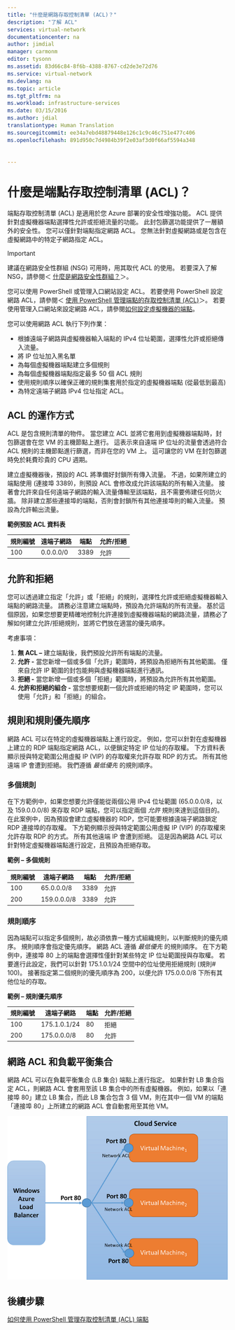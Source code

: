 ```yaml
---
title: "什麼是網路存取控制清單 (ACL)？"
description: "了解 ACL"
services: virtual-network
documentationcenter: na
author: jimdial
manager: carmonm
editor: tysonn
ms.assetid: 83d66c84-8f6b-4388-8767-cd2de3e72d76
ms.service: virtual-network
ms.devlang: na
ms.topic: article
ms.tgt_pltfrm: na
ms.workload: infrastructure-services
ms.date: 03/15/2016
ms.author: jdial
translationtype: Human Translation
ms.sourcegitcommit: ee34a7ebd48879448e126c1c9c46c751e477c406
ms.openlocfilehash: 891d950c7d4984b39f2e03af3d0f66af5594a348


---
```

# <a name="what-is-an-endpoint-access-control-list-acls"></a>什麼是端點存取控制清單 (ACL)？
端點存取控制清單 (ACL) 是適用於您 Azure 部署的安全性增強功能。 ACL 提供針對虛擬機器端點選擇性允許或拒絕流量的功能。 此封包篩選功能提供了一層額外的安全性。 您可以僅針對端點指定網路 ACL。 您無法針對虛擬網路或是包含在虛擬網路中的特定子網路指定 ACL。

> [!IMPORTANT]
> 建議在網路安全性群組 (NSG) 可用時，用其取代 ACL 的使用。 若要深入了解 NSG，請參閱＜ [什麼是網路安全性群組？](virtual-networks-nsg.md)＞。
> 
> 

您可以使用 PowerShell 或管理入口網站設定 ACL。 若要使用 PowerShell 設定網路 ACL，請參閱＜ [使用 PowerShell 管理端點的存取控制清單 (ACL)](virtual-networks-acl-powershell.md)＞。 若要使用管理入口網站來設定網路 ACL，請參閱[如何設定虛擬機器的端點](../virtual-machines/virtual-machines-windows-classic-setup-endpoints.md?toc=%2fazure%2fvirtual-machines%2fwindows%2fclassic%2ftoc.json)。

您可以使用網路 ACL 執行下列作業：

* 根據遠端子網路與虛擬機器輸入端點的 IPv4 位址範圍，選擇性允許或拒絕傳入流量。
* 將 IP 位址加入黑名單
* 為每個虛擬機器端點建立多個規則
* 為每個虛擬機器端點指定最多 50 個 ACL 規則
* 使用規則順序以確保正確的規則集套用於指定的虛擬機器端點 (從最低到最高)
* 為特定遠端子網路 IPv4 位址指定 ACL。

## <a name="how-acls-work"></a>ACL 的運作方式
ACL 是包含規則清單的物件。 當您建立 ACL 並將它套用到虛擬機器端點時，封包篩選會在您 VM 的主機節點上進行。 這表示來自遠端 IP 位址的流量會透過符合 ACL 規則的主機節點進行篩選，而非在您的 VM 上。 這可讓您的 VM 在封包篩選時免於耗費珍貴的 CPU 週期。

建立虛擬機器後，預設的 ACL 將準備好封鎖所有傳入流量。 不過，如果所建立的端點使用 (連接埠 3389)，則預設 ACL 會修改成允許該端點的所有輸入流量。 接著會允許來自任何遠端子網路的輸入流量傳輸至該端點，且不需要佈建任何防火牆。 除非建立那些連接埠的端點，否則會封鎖所有其他連接埠則的輸入流量。 預設為允許輸出流量。

**範例預設 ACL 資料表**

| **規則編號** | **遠端子網路** | **端點** | **允許/拒絕** |
| --- | --- | --- | --- |
| 100 |0.0.0.0/0 |3389 |允許 |

## <a name="permit-and-deny"></a>允許和拒絕
您可以透過建立指定「允許」或「拒絕」的規則，選擇性允許或拒絕虛擬機器輸入端點的網路流量。 請務必注意建立端點時，預設為允許端點的所有流量。 基於這個原因，如果您想要更精確地控制允許連接到虛擬機器端點的網路流量，請務必了解如何建立允許/拒絕規則，並將它們放在適當的優先順序。

考慮事項：

1. **無 ACL –** 建立端點後，我們預設允許所有端點的流量。
2. **允許 -** 當您新增一個或多個「允許」範圍時，將預設為拒絕所有其他範圍。 僅來自允許 IP 範圍的封包能夠與虛擬機器端點進行通訊。
3. **拒絕 -** 當您新增一個或多個「拒絕」範圍時，將預設為允許所有其他範圍。
4. **允許和拒絕的組合 -** 當您想要規劃一個允許或拒絕的特定 IP 範圍時，您可以使用「允許」和「拒絕」的組合。

## <a name="rules-and-rule-precedence"></a>規則和規則優先順序
網路 ACL 可以在特定的虛擬機器端點上進行設定。 例如，您可以針對在虛擬機器上建立的 RDP 端點指定網路 ACL，以便鎖定特定 IP 位址的存取權。 下方資料表顯示授與特定範圍公用虛擬 IP (VIP) 的存取權來允許存取 RDP 的方式。 所有其他遠端 IP 會遭到拒絕。 我們遵循 *最低優先* 的規則順序。

### <a name="multiple-rules"></a>多個規則
在下方範例中，如果您想要允許僅能從兩個公用 IPv4 位址範圍 (65.0.0.0/8，以及 159.0.0.0/8) 來存取 RDP 端點，您可以指定兩個 *允許* 規則來達到這個目的。 在此案例中，因為預設會建立虛擬機器的 RDP，您可能要根據遠端子網路鎖定 RDP 連接埠的存取權。 下方範例顯示授與特定範圍公用虛擬 IP (VIP) 的存取權來允許存取 RDP 的方式。 所有其他遠端 IP 會遭到拒絕。 這是因為網路 ACL 可以針對特定虛擬機器端點進行設定，且預設為拒絕存取。

**範例 – 多個規則**

| **規則編號** | **遠端子網路** | **端點** | **允許/拒絕** |
| --- | --- | --- | --- |
| 100 |65.0.0.0/8 |3389 |允許 |
| 200 |159.0.0.0/8 |3389 |允許 |

### <a name="rule-order"></a>規則順序
因為端點可以指定多個規則，故必須依靠一種方式組織規則，以判斷規則的優先順序。 規則順序會指定優先順序。 網路 ACL 遵循 *最低優先* 的規則順序。 在下方範例中，連接埠 80 上的端點會選擇性僅針對某些特定 IP 位址範圍授與存取權。 若要進行此設定，我們可以針對 175.1.0.1/24 空間中的位址使用拒絕規則 (規則\# 100)。 接著指定第二個規則的優先順序為 200，以便允許 175.0.0.0/8 下所有其他位址的存取。

**範例 – 規則優先順序**

| **規則編號** | **遠端子網路** | **端點** | **允許/拒絕** |
| --- | --- | --- | --- |
| 100 |175.1.0.1/24 |80 |拒絕 |
| 200 |175.0.0.0/8 |80 |允許 |

## <a name="network-acls-and-load-balanced-sets"></a>網路 ACL 和負載平衡集合
網路 ACL 可以在負載平衡集合 (LB 集合) 端點上進行指定。 如果針對 LB 集合指定 ACL，則網路 ACL 會套用至該 LB 集合中的所有虛擬機器。 例如，如果以「連接埠 80」建立 LB 集合，而此 LB 集合包含 3 個 VM，則在其中一個 VM 的端點「連接埠 80」上所建立的網路 ACL 會自動套用至其他 VM。

![網路 ACL 和負載平衡集合](./media/virtual-networks-acl/IC674733.png)

## <a name="next-steps"></a>後續步驟
[如何使用 PowerShell 管理存取控制清單 (ACL) 端點](virtual-networks-acl-powershell.md)




<!--HONumber=Nov16_HO3-->


